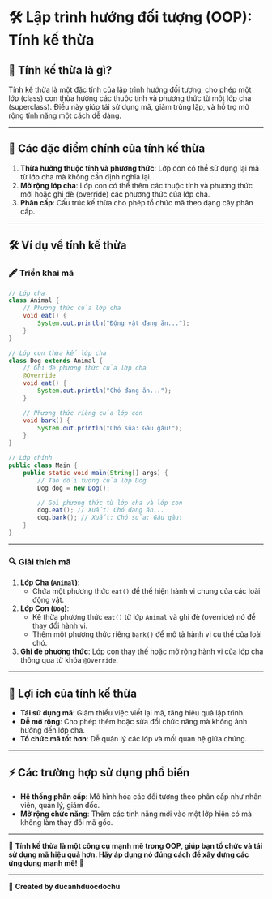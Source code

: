 
# 🛠️ Lập trình hướng đối tượng (OOP): Tính kế thừa

## 📌 Tính kế thừa là gì?
Tính kế thừa là một đặc tính của lập trình hướng đối tượng, cho phép một lớp (class) con thừa hưởng các thuộc tính và phương thức từ một lớp cha (superclass). Điều này giúp tái sử dụng mã, giảm trùng lặp, và hỗ trợ mở rộng tính năng một cách dễ dàng.

---

## 🌟 Các đặc điểm chính của tính kế thừa
1. **Thừa hưởng thuộc tính và phương thức**: Lớp con có thể sử dụng lại mã từ lớp cha mà không cần định nghĩa lại.
2. **Mở rộng lớp cha**: Lớp con có thể thêm các thuộc tính và phương thức mới hoặc ghi đè (override) các phương thức của lớp cha.
3. **Phân cấp**: Cấu trúc kế thừa cho phép tổ chức mã theo dạng cây phân cấp.

---

## 🛠️ Ví dụ về tính kế thừa

### 🖋️ Triển khai mã
```java
// Lớp cha
class Animal {
    // Phương thức của lớp cha
    void eat() {
        System.out.println("Động vật đang ăn...");
    }
}

// Lớp con thừa kế lớp cha
class Dog extends Animal {
    // Ghi đè phương thức của lớp cha
    @Override
    void eat() {
        System.out.println("Chó đang ăn...");
    }

    // Phương thức riêng của lớp con
    void bark() {
        System.out.println("Chó sủa: Gâu gâu!");
    }
}

// Lớp chính
public class Main {
    public static void main(String[] args) {
        // Tạo đối tượng của lớp Dog
        Dog dog = new Dog();

        // Gọi phương thức từ lớp cha và lớp con
        dog.eat(); // Xuất: Chó đang ăn...
        dog.bark(); // Xuất: Chó sủa: Gâu gâu!
    }
}
```

---

### 🔍 Giải thích mã
1. **Lớp Cha (`Animal`)**:
   - Chứa một phương thức `eat()` để thể hiện hành vi chung của các loài động vật.
2. **Lớp Con (`Dog`)**:
   - Kế thừa phương thức `eat()` từ lớp `Animal` và ghi đè (override) nó để thay đổi hành vi.
   - Thêm một phương thức riêng `bark()` để mô tả hành vi cụ thể của loài chó.
3. **Ghi đè phương thức**: Lớp con thay thế hoặc mở rộng hành vi của lớp cha thông qua từ khóa `@Override`.

---

## 🚀 Lợi ích của tính kế thừa
- **Tái sử dụng mã**: Giảm thiểu việc viết lại mã, tăng hiệu quả lập trình.
- **Dễ mở rộng**: Cho phép thêm hoặc sửa đổi chức năng mà không ảnh hưởng đến lớp cha.
- **Tổ chức mã tốt hơn**: Dễ quản lý các lớp và mối quan hệ giữa chúng.

---

## ⚡ Các trường hợp sử dụng phổ biến
- **Hệ thống phân cấp**: Mô hình hóa các đối tượng theo phân cấp như nhân viên, quản lý, giám đốc.
- **Mở rộng chức năng**: Thêm các tính năng mới vào một lớp hiện có mà không làm thay đổi mã gốc.

---

🔗 **Tính kế thừa là một công cụ mạnh mẽ trong OOP, giúp bạn tổ chức và tái sử dụng mã hiệu quả hơn. Hãy áp dụng nó đúng cách để xây dựng các ứng dụng mạnh mẽ!** 🎉

---

📝 **Created by ducanhduocdochu**
